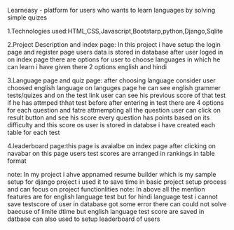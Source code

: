 Learneasy - platform for users who wants to learn languages by solving simple quizes

1.Technologies used:HTML,CSS,Javascript,Bootstarp,python,Django,Sqlite

2.Project Description and index page: In this project i have setup the login page and register page users data is stored in database after user loged in on index page there are options for user to choose languages 
  in which he can learn i have given there 2 options english and hindi
  
3.Language page and quiz page: after choosing language consider user choosed english language on languges page he can see english grammer tests/quizes and on the test link user can see his previous score of that test
  if he has attmped thhat test before after entering in test there are  4 options for each question and fatre attmempting all the question user can click on result button and see his score every question has points based
  on its difficulty and this score os user is stored in databse i have created each table for each test 

4.leaderboard page:this page is avaialbe on index page after clicking on navabar on this page users test scores are arranged in rankings in table format

note: In my project i ahve appnamed resume builder which is my sample setup for django project i used it to save time in basic project setup process and can focus on project functionlities
note: In above all the mention features are for english language test but for hindi language test i cannot save testscore of user in database got some error there can could not solve baecuse of limite dtime but english 
      language test score are saved in datbase can also used to setup leaderboard of users 
  
